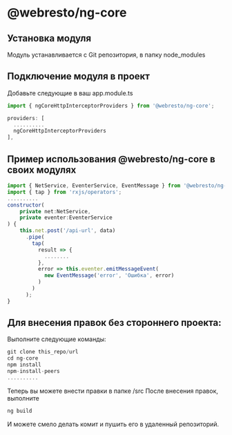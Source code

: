 # @webresto/ng-core
## Установка модуля
Модуль устанавливается с Git репозитория, в папку node_modules
## Подключение модуля в проект
Добавьте следующие в ваш app.module.ts

~~~ javascript
import { ngCoreHttpInterceptorProviders } from '@webresto/ng-core';
~~~
~~~ javascript
providers: [
  ..........
  ngCoreHttpInterceptorProviders
],
~~~


## Пример использования @webresto/ng-core в своих модулях
~~~ javascript
import { NetService, EventerService, EventMessage } from '@webresto/ng-core';
import { tap } from 'rxjs/operators';
..........
constructor(
    private net:NetService,
    private eventer:EventerService
) {
    this.net.post('/api-url', data)
      .pipe(
        tap(
          result => {
            ........
          },
          error => this.eventer.emitMessageEvent(
            new EventMessage('error', 'Ошибка', error)
          )
        )
      );
}
~~~

## Для внесения правок без стороннего проекта:
Выполните следующие команды:
~~~ javascript
git clone this_repo/url
cd ng-core
npm install
npm-install-peers
..........


~~~
Теперь вы можете внести правки в папке /src
После внесения правок, выполните
~~~ javascript
ng build
~~~
И можете смело делать комит и пушить его в удаленный репозиторий.